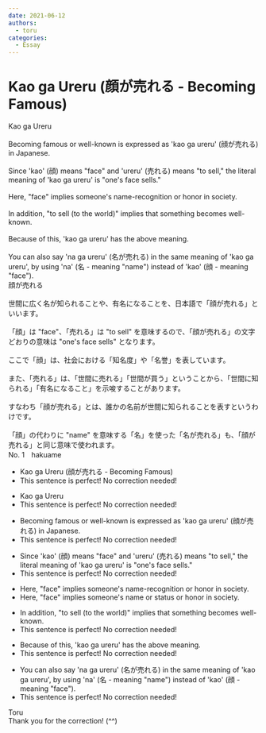 ```yaml
---
date: 2021-06-12
authors:
  - toru
categories:
  - Essay
---
```


<h1 id="subject_show">Kao ga Ureru (顔が売れる - Becoming Famous)</h1>
<div class="date" hidden>Jun 12, 2021 13:04</div>
<div id="post"><div id="body_show_ori">
Kao ga Ureru<br/><br/>Becoming famous or well-known is expressed as 'kao ga ureru' (顔が売れる) in Japanese.<br/><br/>Since 'kao' (顔) means "face" and 'ureru' (売れる) means "to sell," the literal meaning of 'kao ga ureru' is "one's face sells."<br/><br/>Here, "face" implies someone's name-recognition or honor in society. <br/><br/>In addition, "to sell (to the world)" implies that something becomes well-known.<br/><br/>Because of this, 'kao ga ureru' has the above meaning.<br/><br/>You can also say 'na ga ureru' (名が売れる) in the same meaning of 'kao ga ureru', by using 'na' (名 - meaning "name") instead of 'kao' (顔 - meaning "face").
</div></div>

<!-- more -->

<div id="post_ja"><div id="body_show_mo">
顔が売れる<br/><br/>世間に広く名が知られることや、有名になることを、日本語で「顔が売れる」といいます。<br/><br/>「顔」は "face"、「売れる」は "to sell" を意味するので、「顔が売れる」の文字どおりの意味は "one's face sells" となります。<br/><br/>ここで「顔」は、社会における「知名度」や「名誉」を表しています。<br/><br/>また、「売れる」は、「世間に売れる」「世間が買う」ということから、「世間に知られる」「有名になること」を示唆することがあります。<br/><br/>すなわち「顔が売れる」とは、誰かの名前が世間に知られることを表すというわけです。<br/><br/>「顔」の代わりに "name" を意味する「名」を使った「名が売れる」も、「顔が売れる」と同じ意味で使われます。
</div></div>
<div id="block"><div class="first_name"> No. 1　<span class="just_name">hakuame</span></div><div id="block2">
<ul class="correction_field">
<li class="incorrect">Kao ga Ureru (顔が売れる - Becoming Famous)</li>
<li class="corrected perfect">This sentence is perfect! No correction needed!</li>
</ul>
<ul class="correction_field">
<li class="incorrect">Kao ga Ureru</li>
<li class="corrected perfect">This sentence is perfect! No correction needed!</li>
</ul>
<ul class="correction_field">
<li class="incorrect">Becoming famous or well-known is expressed as 'kao ga ureru' (顔が売れる) in Japanese.</li>
<li class="corrected perfect">This sentence is perfect! No correction needed!</li>
</ul>
<ul class="correction_field">
<li class="incorrect">Since 'kao' (顔) means "face" and 'ureru' (売れる) means "to sell," the literal meaning of 'kao ga ureru' is "one's face sells."</li>
<li class="corrected perfect">This sentence is perfect! No correction needed!</li>
</ul>
<ul class="correction_field">
<li class="incorrect">Here, "face" implies someone's name-recognition or honor in society.</li>
<li class="corrected correct">
Here, "face" implies someone's name<span class="f_blue"> or status </span>or honor in society.
</li>
</ul>
<ul class="correction_field">
<li class="incorrect">In addition, "to sell (to the world)" implies that something becomes well-known.</li>
<li class="corrected perfect">This sentence is perfect! No correction needed!</li>
</ul>
<ul class="correction_field">
<li class="incorrect">Because of this, 'kao ga ureru' has the above meaning.</li>
<li class="corrected perfect">This sentence is perfect! No correction needed!</li>
</ul>
<ul class="correction_field">
<li class="incorrect">You can also say 'na ga ureru' (名が売れる) in the same meaning of 'kao ga ureru', by using 'na' (名 - meaning "name") instead of 'kao' (顔 - meaning "face").</li>
<li class="corrected perfect">This sentence is perfect! No correction needed!</li>
</ul>
</div><div class="name"><span class="just_name">Toru</span><br>
Thank you for the correction! (^^)
</div>
</div>
